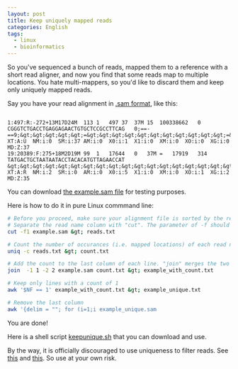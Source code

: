 ```yaml
---
layout: post
title: Keep uniquely mapped reads
categories: English
tags:
  - linux
  - bioinformatics
---
```


So you've sequenced a bunch of reads, mapped them to a reference with a short read aligner, and now you find that some reads map to multiple locations. You hate multi-mappers, so you'd like to discard them and keep only uniquely mapped reads.

Say you have your read alignment in [.sam format](http://genome.sph.umich.edu/wiki/SAM), like this:


```

1:497:R:-272+13M17D24M	113	1	497	37	37M	15	100338662	0	CGGGTCTGACCTGAGGAGAACTGTGCTCCGCCTTCAG	0;==-==9;&gt;&gt;&gt;&gt;&gt;=&gt;&gt;&gt;&gt;&gt;&gt;&gt;&gt;&gt;&gt;&gt;=&gt;&gt;&gt;&gt;&gt;&gt;&gt;&gt;&gt;&gt;	XT:A:U	NM:i:0	SM:i:37	AM:i:0	X0:i:1	X1:i:0	XM:i:0	XO:i:0	XG:i:0	MD:Z:37
19:20389:F:275+18M2D19M	99	1	17644	0	37M	=	17919	314	TATGACTGCTAATAATACCTACACATGTTAGAACCAT	&gt;&gt;&gt;&gt;&gt;&gt;&gt;&gt;&gt;&gt;&gt;&gt;&gt;&gt;&gt;&gt;&gt;&gt;&gt;&gt;&gt;&gt;&gt;4::&gt;&gt;:&gt;&gt;&gt;&gt;&gt;&gt;9&gt;&gt;&gt;	XT:A:R	NM:i:2	SM:i:0	AM:i:0	X0:i:5	X1:i:0	XM:i:0	XO:i:1	XG:i:2	MD:Z:35

```
You can download [the example.sam file](/attachments/example.sam) for testing purposes.

Here is how to do it in pure Linux commmand line:

``` bash
# Before you proceed, make sure your alignment file is sorted by the read name column (or any column with a unique identifier for each read)
# Separate the read name column with "cut". The parameter of -f should be the column of the read name. This is 1 for .sam, while it is 4 for .bed
cut -f1 example.sam &gt; reads.txt

# Count the number of occurances (i.e. mapped locations) of each read name 
uniq -c reads.txt &gt; count.txt

# Add the count to the last column of each line. "join" merges the two files based on column 1 of the first file and column 2 of the second file. If the original file is in .bed format, use "-1 4" instead.
join  -1 1 -2 2 example.sam count.txt &gt; example_with_count.txt

# Keep only lines with a count of 1
awk '$NF == 1' example_with_count.txt &gt; example_unique.txt

# Remove the last column
awk '{delim = ""; for (i=1;i example_unique.sam
```

You are done!

Here is a shell script [keepunique.sh](https://gist.github.com/azalea/5914087) that you can download and use. 

By the way, it is officially discouraged to use uniqueness to filter reads. See [this](http://sourceforge.net/apps/mediawiki/samtools/index.php?title=SAM_FAQ#I_want_to_get_.60unique.27_alignments_from_SAM.2FBAM.) and [this](http://www.biostars.org/p/59281/). So use at your own risk.